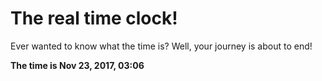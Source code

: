 # The real time clock!

Ever wanted to know what the time is? Well, your journey is about to end!

**The time is Nov 23, 2017, 03:06**